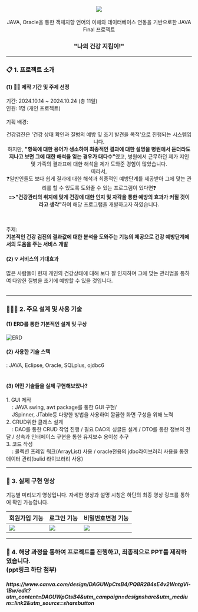 <div align="center">
<img src="https://github.com/user-attachments/assets/23f625af-390a-4948-a725-57e96a81cd9a"></br></br>
JAVA, Oracle을 통한 객체지향 언어의 이해와 데이터베이스 연동을 기반으로한 JAVA Final 프로젝트</br>
<h3>"나의 건강 지킴이!"</h3>
</div>
<hr>
<h3>📋 1. 프로젝트 소개</h3>
<h4>(1) 💁‍♀ 제작 기간 및 주제 선정 </h4>
<!-- 팀원 - 총 4명</br> -->
기간: 2024.10.14 ~ 2024.10.24 (총 11일)</br>
인원: 1명 (개인 프로젝트)</br></br>
기획 배경: </br>
<p align="center"> 건강검진은 '건강 상태 확인과 질병의 예방 및 조기 발견을 목적'으로 진행되는 시스템입니다. </br>
하지만, <b>"항목에 대한 용어가 생소하여 최종적인 결과에 대한 설명을 병원에서 듣더라도 지나고 보면 그에 대한 해석을 잊는 경우가 대다수"</b>였고,
병원에서 근무하던 제가 지인 및 가족의 결과표에 대한 해석을 제가 도와준 경험이 많았습니다.</br>
따라서,</br>
❓일반인들도 보다 쉽게 결과에 대한 해석과 최종적인 예방단계를 제공받아 
그에 맞는 관리를 할 수 있도록 도와줄 수 있는 프로그램이 있다면❓</br> 
<b>=>"건강관리의 취지에 맞게 건강에 대한 인지 및 자각을 통한 예방의 효과가 커질 것이라고 생각"</b>하여 해당 프로그램을 개발하고자 하였습니다.</p> </br></br>
주제:</br> <b>기본적인 건강 검진의 결과값에 대한 분석을 도와주는 기능의 제공으로 건강 예방단계에서의 도움을 주는 서비스 개발</b></br>
<h4>(2) 💡 서비스의 기대효과 </h4>
많은 사람들이 현재 개인의 건강상태에 대해 보다 잘 인지하며 그에 맞는 관리법을 통하여 
다양한 질병을 초기에 예방할 수 있을 것입니다.</br>
</div>
</br>
<hr>
<h3>👩🏻‍⚕ 2. 주요 설계 및 사용 기술</h3>
<h4>(1) ERD를 통한 기본적인 설계 및 구상</h4>
<img src="https://github.com/user-attachments/assets/86ce8a79-35a1-4c6e-b449-13c6666397a6" alt="ERD">

<h4>(2) 사용한 기술 스택</h4>
: JAVA, Eclipse, Oracle, SQLplus, ojdbc6 </br>
</br>
<h4>(3) 어떤 기술들을 실제 구현해보았나?</h4>
<spna>1. GUI 제작</br>
         &nbsp;&nbsp;&nbsp; : JAVA swing, awt package를 통한 GUI 구현/</br>
         &nbsp;&nbsp;&nbsp; JSpinner, JTable등 다양한 방법을 사용하여 깔끔한 화면 구성을 위해 노력</spna>
<div>2. CRUD위한 클래스 설계 </br>
  &nbsp;&nbsp;&nbsp; : DAO를 통한 CRUD 작업 진행 / 필요 DAO의 싱글톤 설계  / DTO를 통한 정보의 전달 / 상속과 인터페이스 구현을 통한 유지보수 용이성 추구</div>
<div>3. 코드 작성 </br>
 &nbsp;&nbsp;&nbsp; : 콜렉션 프레임 워크(ArrayList) 사용 / oracle전용의 jdbc라이브러리 사용을 통한 데이터 관리(bulid 라이브러리 사용)</br>
<hr>
<h3> 📼 3. 실제 구현 영상 </h3>
<p dir="auto">기능별 미리보기 영상입니다. 자세한 영상과 설명 시청은 하단의 최종 영상 링크를 통하여 확인 가능합니다.</p>
<markdown-accessiblity-table data-catalyst=""><table>
<thead>
<tr>
<th align="center">회원가입 기능</th>
<th align="center">로그인 기능</th>
<th align="center">비밀번호변경 기능</th>
</tr>
</thead>
<tbody>
<tr>
<td><img src="https://github.com/user-attachments/assets/2e4174dd-9120-4a6f-b9b1-8ab93c4fa950">
</td>
<td><img src="https://github.com/user-attachments/assets/6c9157ae-3fea-4ccb-8a72-d2d897050fe0"></td>
<td><img src="https://github.com/user-attachments/assets/09518fe6-734c-4fa6-a554-cf2d67f238c9"></td>
</tr>
</tbody>
</table></markdown-accessiblity-table>
<hr>
  <h3>📜 4. 해당 과정을 통하여 프로젝트를 진행하고, 최종적으로 PPT를 제작하였습니다. </br> (ppt링크 하단 첨부)</h3>
  <h5>https://www.canva.com/design/DAGUWpCtsB4/PQ8R284sE4v2WntgVi-1Bw/edit?utm_content=DAGUWpCtsB4&utm_campaign=designshare&utm_medium=link2&utm_source=sharebutton</h5>
